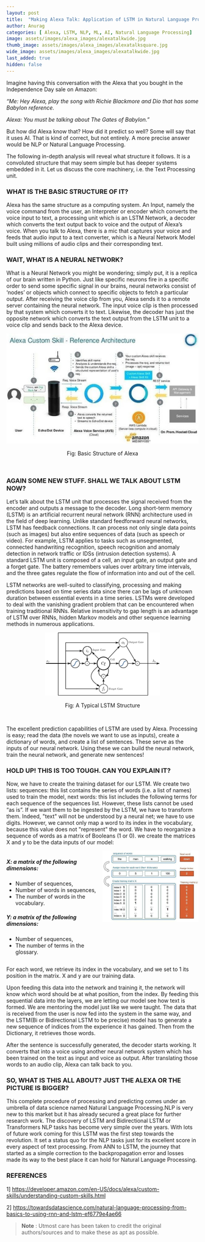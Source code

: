 ```yaml
---
layout: post
title:  "Making Alexa Talk: Application of LSTM in Natural Language Processing"
author: Anurag
categories: [ Alexa, LSTM, NLP, ML, AI, Natural Language Processing]
image: assets/images/alexa_images/alexatalkwide.jpg
thumb_image: assets/images/alexa_images/alexatalksquare.jpg
wide_image: assets/images/alexa_images/alexatalkwide.jpg
last_added: true
hidden: false
---
```



Imagine having this conversation with the Alexa that you bought in the Independence Day sale on Amazon:

*“Me: Hey Alexa, play the song with Richie Blackmore and Dio that has some Babylon reference.*

*Alexa: You must be talking about The Gates of Babylon.”*

But how did Alexa know that? How did it predict so well? Some will say that it uses AI. That is kind of correct, but not entirely. A more precise answer would be NLP or Natural Language Processing.

The following in-depth analysis will reveal what structure it follows. It is a convoluted structure that may seem simple but has deeper systems embedded in it. Let us discuss the core machinery, i.e. the Text Processing unit.

### WHAT IS THE BASIC STRUCTURE OF IT?

Alexa has the same structure as a computing system. An Input, namely the voice command from the user, an Interpreter or encoder which converts the voice input to text, a processing unit which is an LSTM Network, a decoder which converts the text output back to voice and the output of Alexa’s voice. When you talk to Alexa, there is a mic that captures your voice and feeds that audio input to a text converter,  which is a Neural Network Model built using millions of audio clips and their corresponding text.

### WAIT, WHAT IS A NEURAL NETWORK?

What is a Neural Network you might be wondering; simply put, it is a replica of our brain written in Python. Just like specific neurons fire in a specific order to send some specific signal in our brains, neural networks consist of ‘nodes’ or objects which connect to specific objects to fetch a particular output. After receiving the voice clip from you, Alexa sends it to a remote server containing the neural network. The input voice clip is then processed by that system which converts it to text. Likewise, the decoder has just the opposite network which converts the text output from the LSTM unit to a voice clip and sends back to the Alexa device.

<div align="center" style="padding-bottom: 1rem;">
	<img src="/assets/images/alexa_images/alexatalk1.jpg"/>
	<p>Fig: Basic Structure of Alexa</p>
</div>

### AGAIN SOME NEW STUFF. SHALL WE TALK ABOUT LSTM NOW?

Let’s talk about the LSTM unit that processes the signal received from the encoder and outputs a message to the decoder. Long short-term memory (LSTM) is an artificial recurrent neural network (RNN) architecture used in the field of deep learning. Unlike standard feedforward neural networks, LSTM has feedback connections. It can process not only single data points (such as images) but also entire sequences of data (such as speech or video). For example, LSTM applies to tasks such as unsegmented, connected handwriting recognition, speech recognition and anomaly detection in network traffic or IDSs (intrusion detection systems). A standard LSTM unit is composed of a cell, an input gate,
an output gate and a forget gate. The battery remembers values over arbitrary time intervals, and the three gates regulate the flow of information into and out of the cell.

LSTM networks are well-suited to classifying, processing and making predictions based on time series data since there can be lags of unknown duration between essential events in a time series. LSTMs were developed to deal with the vanishing gradient problem that can be encountered when training traditional RNNs. Relative insensitivity to gap length is an advantage of LSTM over RNNs, hidden Markov models and other sequence learning methods in numerous applications.

<div align="center" style="padding-bottom: 1rem;">
	<img src="/assets/images/alexa_images/alexatalk2.png"/>
	<p>Fig: A Typical LSTM Structure</p>
</div>

The excellent prediction capabilities of LSTM are used by Alexa. Processing is easy; read the data (the novels we want to use as inputs), create a dictionary of words, and create a list of sentences. These serve as the inputs of our neural network. Using these we can build the neural network, train the neural network, and generate new sentences!

### HOLD UP! THIS IS TOO TOUGH. CAN YOU EXPLAIN IT?

Now, we have to create the training dataset for our LSTM. We create two lists: sequences: this list contains the series of words (i.e. a list of names) used to train the model, next words: this list includes the following terms for each sequence of the sequences list. However, these lists cannot be used “as is”. If we want them to be ingested by the LSTM, we have to transform them. Indeed, "text" will not be understood by a neural net; we have to use digits. However, we cannot only map a word to its index in the vocabulary, because this value does not "represent" the word. We have to reorganize a sequence of words as a matrix of Booleans (1 or 0). we create the matrices X and y to be the data inputs of our model:

<div style="display: flex; flex-direction: row; justify-content: space-between;">
  <div class="content" style="flex: 0 50%; max-width: 50%;">
	<h5>X: a matrix of the following dimensions:</h5>
	<ul>
		<li> Number of sequences, </li>
		<li> Number of words in sequences, </li>
		<li> The number of words in the vocabulary. </li>
	</ul>
	<h5> Y: a matrix of the following dimensions:</h5>
        <ul>
		<li> Number of sequences,</li>
        	<li> The number of terms in the glossary.</li>
	</ul>

  </div>
  <div class="image" style="flex: 0 50%; max-width: 50%;">
    <div align="center">
	    <img src="/assets/images/alexa_images/alexatalk3.jpg"/>
    </div>
  </div>
</div>

For each word, we retrieve its index in the vocabulary, and we set to 1 its position in the matrix. X and y are our training data.

Upon feeding this data into the network and training it, the network will know which word should be at what position, from the index. By feeding this sequential data into the layers, we are letting our model see how text is formed. We are mentoring the model just like we were taught. The data that is received from the user is now fed into the system in the same way, and the LSTM(Bi or Bidirectional LSTM to be precise) model has to generate a new sequence of indices from the experience it has gained. Then from the Dictionary, it retrieves those words.

After the sentence is successfully generated, the decoder starts working. It converts that into a voice using another neural network system which has been trained on the text as input and voice as output. After translating those words to an audio clip, Alexa can talk back to you.

### SO, WHAT IS THIS ALL ABOUT? JUST THE ALEXA OR THE PICTURE IS BIGGER?

This complete procedure of processing and predicting comes under an umbrella of data science named Natural Language Processing.NLP is very new to this market but it has already secured a great place for further research work. The discovery of LSTM and Bidirectional LSTM or Transformers NLP tasks has become very simple over the years. With lots of future work coming for this LSTM was the first step towards the revolution. It set a status quo for the NLP tasks just for its excellent score in every aspect of text processing. From ANN to LSTM, the journey that started as a simple correction to the backpropagation error and losses made its way to the best place it can hold for Natural Language Processing. 

### REFERENCES

1] <a href="https://developer.amazon.com/en-US/docs/alexa/custom-skills/understanding-custom-skills.html" target="_blank">https://developer.amazon.com/en-US/docs/alexa/custom-skills/understanding-custom-skills.html</a>

2] <a href="https://towardsdatascience.com/natural-language-processing-from-basics-to-using-rnn-and-lstm-ef6779e4ae66" target="_blank">https://towardsdatascience.com/natural-language-processing-from-basics-to-using-rnn-and-lstm-ef6779e4ae66</a>


> **Note** :
Utmost care has been taken to credit the original authors/sources and to make these as apt as possible.